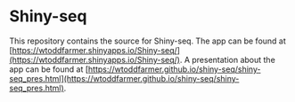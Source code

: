 # Shiny-seq

This repository contains the source for Shiny-seq. The app can be found at [https://wtoddfarmer.shinyapps.io/Shiny-seq/](https://wtoddfarmer.shinyapps.io/Shiny-seq/). A presentation about the app can be found at [https://wtoddfarmer.github.io/shiny-seq/shiny-seq_pres.html](https://wtoddfarmer.github.io/shiny-seq/shiny-seq_pres.html).